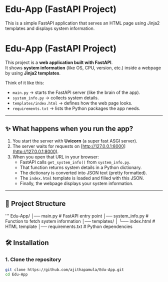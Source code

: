 # Edu-App (FastAPI Project)

This is a simple FastAPI application that serves an HTML page using Jinja2 templates and displays system information.

# Edu-App (FastAPI Project)

This project is a **web application built with FastAPI**.  
It shows **system information** (like OS, CPU, version, etc.) inside a webpage by using **Jinja2 templates**.

Think of it like this:
- `main.py` → starts the FastAPI server (like the brain of the app).
- `system_info.py` → collects system details.
- `templates/index.html` → defines how the web page looks.
- `requirements.txt` → lists the Python packages the app needs.

---

## ✨ What happens when you run the app?

1. You start the server with **Uvicorn** (a super fast ASGI server).
2. The server waits for requests on [http://127.0.0.1:8000](http://127.0.0.1:8000).
3. When you open that URL in your browser:
   - FastAPI calls `get_system_info()` from `system_info.py`.
   - That function returns system details in a Python dictionary.
   - The dictionary is converted into JSON text (pretty formatted).
   - The `index.html` template is loaded and filled with this JSON.
   - Finally, the webpage displays your system information.

---

## 📂 Project Structure
'''
Edu-App/
│── main.py # FastAPI entry point
│── system_info.py # Function to fetch system information
│── templates/
│ └── index.html # HTML template
│── requirements.txt # Python dependencies
## 🛠️ Installation

### 1. Clone the repository
```bash
git clone https://github.com/ajithapamula/Edu-App.git
cd Edu-App
